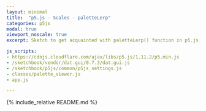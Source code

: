 ```yaml
---
layout: minimal
title:  "p5.js - Scales - paletteLerp"
categories: p5js
modal: true
viewport_noscale: true
excerpt: Sketch to get acquainted with paletteLerp() function in p5.js, and see how flexible it is to have multi-segmented color spectrum.

js_scripts:
- https://cdnjs.cloudflare.com/ajax/libs/p5.js/1.11.2/p5.min.js
- /sketchbook/vendor/dat.gui/0.7.3/dat.gui.js
- /sketchbook/p5js/common/p5js_settings.js
- classes/palette_viewer.js
- app.js

---
```


{% include_relative README.md %}

